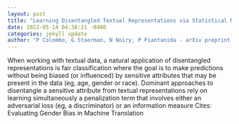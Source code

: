 ```yaml
--- 
layout: post 
title: "Learning Disentangled Textual Representations via Statistical Measures of Similarity" 
date: 2022-05-14 04:38:21 -0400 
categories: jekyll update 
author: "P Colombo, G Staerman, N Noiry, P Piantanida - arXiv preprint arXiv:2205.03589, 2022" 
--- 
```

When working with textual data, a natural application of disentangled representations is fair classification where the goal is to make predictions without being biased (or influenced) by sensitive attributes that may be present in the data (eg, age, gender or race). Dominant approaches to disentangle a sensitive attribute from textual representations rely on learning simultaneously a penalization term that involves either an adversarial loss (eg, a discriminator) or an information measure Cites: Evaluating Gender Bias in Machine Translation